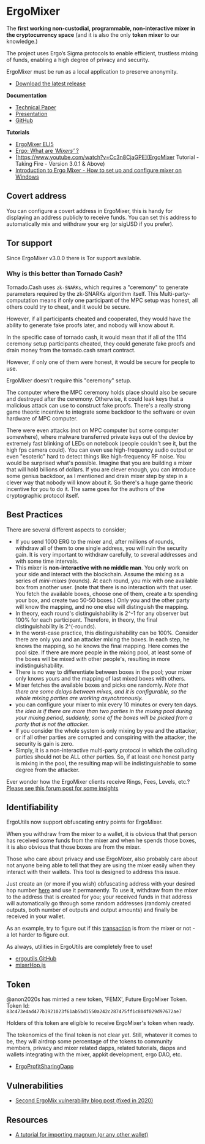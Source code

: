 # ErgoMixer

The **first working non-custodial, programmable, non-interactive mixer in the cryptocurrency space** (and it is also the only **token mixer** to our knowledge.)

The project uses Ergo’s Sigma protocols to enable efficient, trustless mixing of funds, enabling a high degree of privacy and security.

ErgoMixer must be run as a local application to preserve anonymity. 

- [Download the latest release](https://github.com/ergoMixer/ergoMixBack/releases) 

**Documentation**

- [Technical Paper](https://eprint.iacr.org/2020/560.pdf)
- [Presentation](https://ergoplatform.org/docs/CBT_2020_ZeroJoin_Combining_Zerocoin_and_CoinJoin_v3.pdf)
- [GitHub](https://github.com/ergoMixer/)

**Tutorials**

- [ErgoMixer ELI5](https://ergoplatform.org/en/blog/2021-05-12-ergomixer/)
- [Ergo: What are *'Mixers'* ?](https://ergoplatform.org/en/blog/2021-05-19-ergo-what-are-bitcoin-mixers/)
- [https://www.youtube.com/watch?v=Cc3n8CjaGPE](ErgoMixer Tutorial - Taking Fire - Version 3.0.1 & Above)
- [Introduction to Ergo Mixer - How to set up and configure mixer on Windows](https://www.youtube.com/watch?v=03_2HH82Plw)


## Covert address

You can configure a covert address in ErgoMixer, this is handy for displaying an address publicly to receive funds. You can set this address to automatically mix and withdraw your erg (or sigUSD if you prefer). 

## Tor support

Since ErgoMixer v3.0.0 there is Tor support available.

### Why is this better than Tornado Cash? 

Tornado.Cash uses `zk-SNARKs`, which requires a "ceremony" to generate parameters required by the zk-SNARKs algorithm itself. This  Multi-party-computation means if only one participant of the MPC setup was honest, all others could try to cheat, and it would be secure. 

However, if all participants cheated and cooperated, they would have the ability to generate fake proofs later, and nobody will know about it.

In the specific case of tornado cash, it would mean that if all of the 1114 ceremony setup participants cheated, they could generate fake proofs and drain money from the tornado.cash smart contract.

However, if only one of them were honest, it would be secure for people to use.

ErgoMixer doesn't require this "ceremony" setup.

The computer where the MPC ceremony holds place should also be secure and destroyed after the ceremony. Otherwise, it could leak keys that a malicious attack can use to construct fake proofs. There's a really strong game theoric incentive to integrate some backdoor to the software or even hardware of MPC computer. 

There were even attacks (not on MPC computer but some computer somewhere), where malware transferred private keys out of the device by extremely fast blinking of LEDs on notebook (people couldn't see it, but the high fps camera could). You can even use high-frequency audio output or even "esoteric" hard to detect things like high-frequency RF noise. You would be surprised what's possible. Imagine that you are building a mixer that will hold billions of dollars. If you are clever enough, you can introduce some genius backdoor, as I mentioned and drain mixer step by step in a clever way that nobody will know about it. So there's a huge game theoric incentive for you to do it. The same goes for the authors of the cryptographic protocol itself. 

## Best Practices

There are several different aspects to consider;

- If you send 1000 ERG to the mixer and, after millions of rounds, withdraw all of them to one single address, you will ruin the security gain. It is very important to withdraw carefully, to several addresses and with some time intervals.
- This mixer is **non-interactive with no middle man**. You only work on your side and interact with the blockchain.
Assume the mixing as a series of *mini-mixes* (rounds). At each round, you mix with one available box from another user. (note that there is no interaction with that user. You fetch the available boxes, choose one of them, create a tx spending your box, and create two 50-50 boxes.) Only you and the other party will know the mapping, and no one else will distinguish the mapping.
- In theory, each round's distinguishability is 2^-1 for any observer but 100% for each participant.
Therefore, in theory, the final distinguishability is 2^(-rounds).
- In the worst-case practice, this distinguishability can be 100%. Consider there are only you and an attacker mixing the boxes. In each step, he knows the mapping, so he knows the final mapping. Here comes the pool size. If there are more people in the mixing pool, at least some of the boxes will be mixed with other people's, resulting in more indistinguishability.
- There is no way to differentiate between boxes in the pool; your mixer only knows yours and the mapping of last mixed boxes with others. 
- Mixer fetches the available boxes and picks one randomly.  *Note that there are some delays between mixes, and it is configurable, so the whole mixing parties are working asynchronously.*
- you can configure your mixer to mix every 10 minutes or every ten days. *the idea is if there are more than two parties in the mixing pool during your mixing period, suddenly, some of the boxes will be picked from a party that is not the attacker.*
- If you consider the whole system is only mixing by you and the attacker, or if all other parties are corrupted and conspiring with the attacker, the security is gain is zero. 
- Simply, it is a non-interactive multi-party protocol in which the colluding parties should not be ALL other parties. So, if at least one honest party is mixing in the pool, the resulting map will be indistinguishable to some degree from the attacker.

Ever wonder how the ErgoMixer clients receive Rings, Fees, Levels, etc.? [Please see this forum post for some insights](https://www.ergoforum.org/t/ergomixer-zerojoin-mixer-for-erg-and-tokens/318/10?u=anon2020s)


## Identifiability

ErgoUtils now support obfuscating entry points for ErgoMixer.

When you withdraw from the mixer to a wallet, it is obvious that that person has received some funds from the mixer and when he spends those boxes, it is also obvious that those boxes are from the mixer.

Those who care about privacy and use ErgoMixer, also probably care about not anyone being able to tell that they are using the mixer easily when they interact with their wallets. This tool is designed to address this issue.

Just create an (or more if you wish) obfuscating address with your desired hop number [here](https://ergoutils.org/#/others) and use it permanently. To use it, withdraw from the mixer to the address that is created for you; your received funds in that address will automatically go through some random addresses (randomly created outputs, both number of outputs and output amounts) and finally be received in your wallet.

As an example, try to figure out if this [transaction](https://explorer.ergoplatform.com/en/transactions/9cf412c71fc49a53f7f6ae498f22730be474127436334e5a38da92ce0d40530b) is from the mixer or not - a lot harder to figure out.

As always, utilities in ErgoUtils are completely free to use!

- [ergoutils GitHub](https://github.com/anon-real/ergoutils)
- [mixerHop.js](https://github.com/anon-real/ErgoUtils/blob/master/src/utils/mixerHop.js)

## Token

@anon2020s has minted a new token, 'FEMX', Future ErgoMixer Token.
Token Id: `83c473e4ad477b1921023f61ab5bd1550a242c287475ff1c804f029d97672ae7`

Holders of this token are eligible to receive ErgoMixer's token when ready.

The tokenomics of the final token is not clear yet. Still, whatever it comes to be, they will airdrop some percentage of the tokens to community members, privacy and mixer related dapps, related tutorials, dapps and wallets integrating with the mixer, appkit development, ergo DAO, etc.

- [ErgoProfitSharingDapp](https://github.com/mhssamadani/ErgoProfitSharingDapp)


## Vulnerabilities

- [Second ErgoMix vulnerability blog post (fixed in 2020)](https://blog.plutomonkey.com/2020/09/another-ergomix-vulnerability/) 



## Resources

- [A tutorial for importing magnum (or any other wallet)](https://www.ergoforum.org/t/magnum-wallet-closing-in-20-days/468/6)
